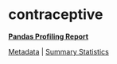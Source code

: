 # contraceptive

[**Pandas Profiling Report**](https://epistasislab.github.io/pmlb/profile/contraceptive.html)

[Metadata](metadata.yaml) | [Summary Statistics](summary_stats.tsv)

